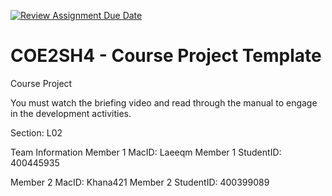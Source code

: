[![Review Assignment Due Date](https://classroom.github.com/assets/deadline-readme-button-22041afd0340ce965d47ae6ef1cefeee28c7c493a6346c4f15d667ab976d596c.svg)](https://classroom.github.com/a/mLqiHWLE)
# COE2SH4 - Course Project Template
Course Project

You must watch the briefing video and read through the manual to engage in the development activities.


Section: L02

Team Information
Member 1 MacID: Laeeqm
Member 1 StudentID: 400445935

Member 2 MacID: Khana421
Member 2 StudentID: 400399089
